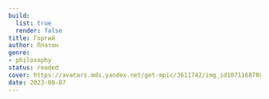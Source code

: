 ```yaml
---
build:
  list: true
  render: false
title: Горгий
author: Платон
genre:
- philosophy
status: readed
cover: https://avatars.mds.yandex.net/get-mpic/3611742/img_id1071168788852537229.jpeg/orig
date: 2023-09-07
---
```


